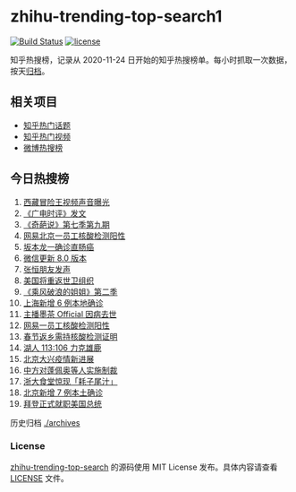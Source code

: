 # zhihu-trending-top-search1

[![Build Status](https://github.com/justjavac/zhihu-trending-top-search/workflows/ci/badge.svg?branch=main)](https://github.com/justjavac/zhihu-trending-top-search/actions)
[![license](https://img.shields.io/github/license/justjavac/zhihu-trending-top-search)](https://github.com/justjavac/zhihu-trending-top-search/blob/main/LICENSE)

知乎热搜榜，记录从 2020-11-24 日开始的知乎热搜榜单。每小时抓取一次数据，按天[归档](./archives)。

## 相关项目

- [知乎热门话题](https://github.com/justjavac/zhihu-trending-hot-questions)
- [知乎热门视频](https://github.com/justjavac/zhihu-trending-hot-video)
- [微博热搜榜](https://github.com/justjavac/weibo-trending-hot-search)

## 今日热搜榜

<!-- BEGIN -->
<!-- 最后更新时间 Fri Jan 22 2021 17:59:59 GMT+0800 (CST) -->
1. [西藏冒险王视频声音曝光](https://www.zhihu.com/search?q=西藏冒险王)
1. [《广电时评》发文](https://www.zhihu.com/search?q=广电封杀郑爽)
1. [《奇葩说》第七季第九期](https://www.zhihu.com/search?q=奇葩说)
1. [网易北京一员工核酸检测阳性](https://www.zhihu.com/search?q=网易)
1. [坂本龙一确诊直肠癌](https://www.zhihu.com/search?q=坂本龙一)
1. [微信更新 8.0 版本](https://www.zhihu.com/search?q=微信更新)
1. [张恒朋友发声 ](https://www.zhihu.com/search?q=张恒朋友采访)
1. [美国将重返世卫组织](https://www.zhihu.com/search?q=美国重返世卫组织)
1. [《乘风破浪的姐姐》第二季](https://www.zhihu.com/search?q=浪姐2)
1. [上海新增 6 例本地确诊](https://www.zhihu.com/search?q=上海新增)
1. [主播墨茶 Official 因病去世](https://www.zhihu.com/search?q=墨茶)
1. [网易一员工核酸检测阳性](https://www.zhihu.com/search?q=网易)
1. [春节返乡需持核酸检测证明](https://www.zhihu.com/search?q=春节返乡)
1. [湖人 113:106 力克雄鹿](https://www.zhihu.com/search?q=湖人)
1. [北京大兴疫情新进展](https://www.zhihu.com/search?q=大兴疫情)
1. [中方对蓬佩奥等人实施制裁](https://www.zhihu.com/search?q=制裁蓬佩奥)
1. [浙大食堂惊现「耗子尾汁」](https://www.zhihu.com/search?q=浙大食堂)
1. [北京新增 7 例本土确诊](https://www.zhihu.com/search?q=大兴疫情)
1. [拜登正式就职美国总统](https://www.zhihu.com/search?q=拜登就职美国总统)
<!-- END -->

历史归档 [./archives](./archives)

### License

[zhihu-trending-top-search](https://github.com/justjavac/zhihu-trending-top-search) 的源码使用 MIT License 发布。具体内容请查看 [LICENSE](./LICENSE) 文件。
